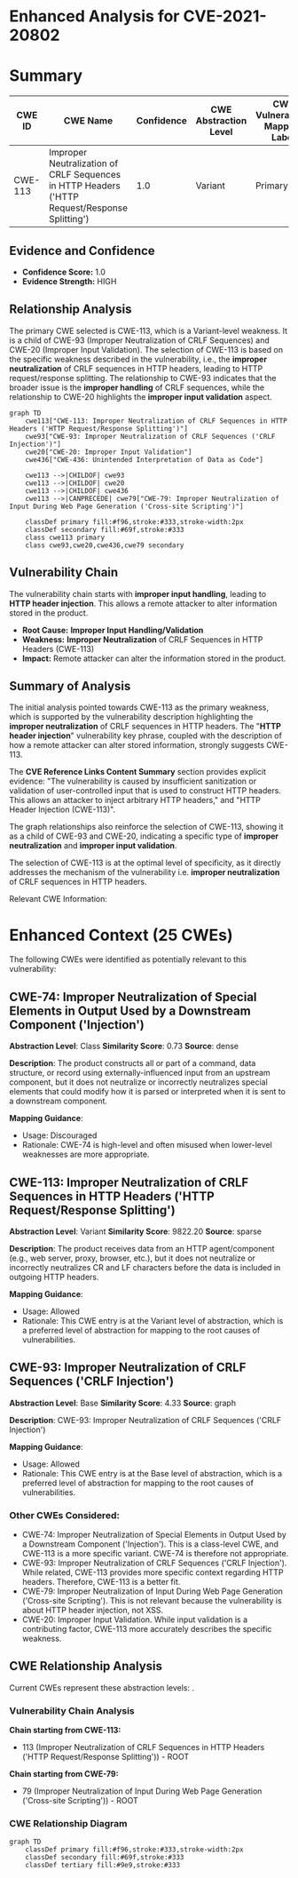 # Enhanced Analysis for CVE-2021-20802

# Summary
| CWE ID | CWE Name | Confidence | CWE Abstraction Level | CWE Vulnerability Mapping Label | CWE-Vulnerability Mapping Notes |
|---|---|---|---|---|---|
| CWE-113 | Improper Neutralization of CRLF Sequences in HTTP Headers ('HTTP Request/Response Splitting') | 1.0 | Variant | Primary | Allowed |

## Evidence and Confidence

*   **Confidence Score:** 1.0
*   **Evidence Strength:** HIGH

## Relationship Analysis
The primary CWE selected is CWE-113, which is a Variant-level weakness. It is a child of CWE-93 (Improper Neutralization of CRLF Sequences) and CWE-20 (Improper Input Validation). The selection of CWE-113 is based on the specific weakness described in the vulnerability, i.e., the **improper neutralization** of CRLF sequences in HTTP headers, leading to HTTP request/response splitting. The relationship to CWE-93 indicates that the broader issue is the **improper handling** of CRLF sequences, while the relationship to CWE-20 highlights the **improper input validation** aspect.

```mermaid
graph TD
    cwe113["CWE-113: Improper Neutralization of CRLF Sequences in HTTP Headers ('HTTP Request/Response Splitting')"]
    cwe93["CWE-93: Improper Neutralization of CRLF Sequences ('CRLF Injection')"]
    cwe20["CWE-20: Improper Input Validation"]
    cwe436["CWE-436: Unintended Interpretation of Data as Code"]
    
    cwe113 -->|CHILDOF| cwe93
    cwe113 -->|CHILDOF| cwe20
    cwe113 -->|CHILDOF| cwe436
    cwe113 -->|CANPRECEDE| cwe79["CWE-79: Improper Neutralization of Input During Web Page Generation ('Cross-site Scripting')"]

    classDef primary fill:#f96,stroke:#333,stroke-width:2px
    classDef secondary fill:#69f,stroke:#333
    class cwe113 primary
    class cwe93,cwe20,cwe436,cwe79 secondary
```

## Vulnerability Chain
The vulnerability chain starts with **improper input handling**, leading to **HTTP header injection**. This allows a remote attacker to alter information stored in the product.
  - **Root Cause:** **Improper Input Handling/Validation**
  - **Weakness:** **Improper Neutralization** of CRLF Sequences in HTTP Headers (CWE-113)
  - **Impact:** Remote attacker can alter the information stored in the product.

## Summary of Analysis
The initial analysis pointed towards CWE-113 as the primary weakness, which is supported by the vulnerability description highlighting the **improper neutralization** of CRLF sequences in HTTP headers. The "**HTTP header injection**" vulnerability key phrase, coupled with the description of how a remote attacker can alter stored information, strongly suggests CWE-113.

The **CVE Reference Links Content Summary** section provides explicit evidence: "The vulnerability is caused by insufficient sanitization or validation of user-controlled input that is used to construct HTTP headers. This allows an attacker to inject arbitrary HTTP headers," and "HTTP Header Injection (CWE-113)".

The graph relationships also reinforce the selection of CWE-113, showing it as a child of CWE-93 and CWE-20, indicating a specific type of **improper neutralization** and **improper input validation**.

The selection of CWE-113 is at the optimal level of specificity, as it directly addresses the mechanism of the vulnerability i.e. **improper neutralization** of CRLF sequences in HTTP headers.

Relevant CWE Information:

# Enhanced Context (25 CWEs)
The following CWEs were identified as potentially relevant to this vulnerability:

## CWE-74: Improper Neutralization of Special Elements in Output Used by a Downstream Component ('Injection')
**Abstraction Level**: Class
**Similarity Score**: 0.73
**Source**: dense

**Description**:
The product constructs all or part of a command, data structure, or record using externally-influenced input from an upstream component, but it does not neutralize or incorrectly neutralizes special elements that could modify how it is parsed or interpreted when it is sent to a downstream component.

**Mapping Guidance**:
- Usage: Discouraged
- Rationale: CWE-74 is high-level and often misused when lower-level weaknesses are more appropriate.

## CWE-113: Improper Neutralization of CRLF Sequences in HTTP Headers ('HTTP Request/Response Splitting')
**Abstraction Level**: Variant
**Similarity Score**: 9822.20
**Source**: sparse

**Description**:
The product receives data from an HTTP agent/component (e.g., web server, proxy, browser, etc.), but it does not neutralize or incorrectly neutralizes CR and LF characters before the data is included in outgoing HTTP headers.

**Mapping Guidance**:
- Usage: Allowed
- Rationale: This CWE entry is at the Variant level of abstraction, which is a preferred level of abstraction for mapping to the root causes of vulnerabilities.

## CWE-93: Improper Neutralization of CRLF Sequences ('CRLF Injection')
**Abstraction Level**: Base
**Similarity Score**: 4.33
**Source**: graph

**Description**:
CWE-93: Improper Neutralization of CRLF Sequences ('CRLF Injection')

**Mapping Guidance**:
- Usage: Allowed
- Rationale: This CWE entry is at the Base level of abstraction, which is a preferred level of abstraction for mapping to the root causes of vulnerabilities.

### Other CWEs Considered:
- CWE-74: Improper Neutralization of Special Elements in Output Used by a Downstream Component ('Injection'). This is a class-level CWE, and CWE-113 is a more specific variant. CWE-74 is therefore not appropriate.
- CWE-93: Improper Neutralization of CRLF Sequences ('CRLF Injection'). While related, CWE-113 provides more specific context regarding HTTP headers. Therefore, CWE-113 is a better fit.
- CWE-79: Improper Neutralization of Input During Web Page Generation ('Cross-site Scripting'). This is not relevant because the vulnerability is about HTTP header injection, not XSS.
- CWE-20: Improper Input Validation. While input validation is a contributing factor, CWE-113 more accurately describes the specific weakness.


## CWE Relationship Analysis

Current CWEs represent these abstraction levels: .


### Vulnerability Chain Analysis

**Chain starting from CWE-113:**
- 113 (Improper Neutralization of CRLF Sequences in HTTP Headers ('HTTP Request/Response Splitting')) - ROOT


**Chain starting from CWE-79:**
- 79 (Improper Neutralization of Input During Web Page Generation ('Cross-site Scripting')) - ROOT



### CWE Relationship Diagram

```mermaid
graph TD
    classDef primary fill:#f96,stroke:#333,stroke-width:2px
    classDef secondary fill:#69f,stroke:#333
    classDef tertiary fill:#9e9,stroke:#333
```